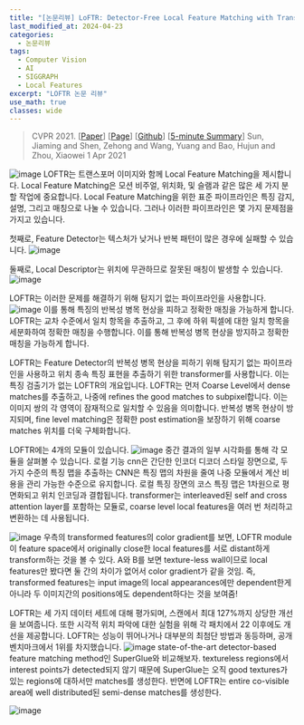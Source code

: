 ```yaml
---
title: "[논문리뷰] LoFTR: Detector-Free Local Feature Matching with Transformers"
last_modified_at: 2024-04-23
categories:
  - 논문리뷰
tags:
  - Computer Vision
  - AI
  - SIGGRAPH
  - Local Features
excerpt: "LOFTR 논문 리뷰"
use_math: true
classes: wide
---
```


> CVPR 2021. [[Paper](https://arxiv.org/pdf/2104.00680.pdf)] [[Page](https://zju3dv.github.io/loftr/)] [[Github](https://github.com/zju3dv/LoFTR)] [[5-minute Summary](https://www.youtube.com/watch?v=ep015Dda0T0)]
> Sun, Jiaming and Shen, Zehong and Wang, Yuang and Bao, Hujun and Zhou, Xiaowei
> 1 Apr 2021

![image](https://github.com/sandokim/sandokim.github.io/assets/74639652/845a74d8-7d43-4adb-b329-896c3b1f56ab)
LOFTR는 트랜스포머 이미지와 함께 Local Feature Matching을 제시합니다. 
Local Feature Matching은 모션 비주얼, 위치화, 및 슬램과 같은 많은 세 가지 분할 작업에 중요합니다. 
Local Feature Matching을 위한 표준 파이프라인은 특징 감지, 설명, 그리고 매칭으로 나눌 수 있습니다. 
그러나 이러한 파이프라인은 몇 가지 문제점을 가지고 있습니다. 

첫째로, Feature Detector는 텍스처가 낮거나 반복 패턴이 많은 경우에 실패할 수 있습니다. 
![image](https://github.com/sandokim/sandokim.github.io/assets/74639652/fd0adda7-1685-4699-a612-7fb01d39c53b)

둘째로, Local Descriptor는 위치에 무관하므로 잘못된 매칭이 발생할 수 있습니다.
![image](https://github.com/sandokim/sandokim.github.io/assets/74639652/998ab366-b351-4657-97b5-f9d69547ded6)


LOFTR는 이러한 문제를 해결하기 위해 탐지기 없는 파이프라인을 사용합니다. 
![image](https://github.com/sandokim/sandokim.github.io/assets/74639652/a3b27636-93f4-4887-9a14-1dc7257973a6)
이를 통해 특징의 반복성 병목 현상을 피하고 정확한 매칭을 가능하게 합니다. 
LOFTR는 교차 수준에서 일치 항목을 추출하고, 그 후에 하위 픽셀에 대한 일치 항목을 세분화하여 정확한 매칭을 수행합니다. 
이를 통해 반복성 병목 현상을 방지하고 정확한 매칭을 가능하게 합니다.

LOFTR는 Feature Detector의 반복성 병목 현상을 피하기 위해 탐지기 없는 파이프라인을 사용하고 위치 종속 특징 표현을 추출하기 위한 transformer를 사용합니다. 
이는 특징 검출기가 없는 LOFTR의 개요입니다. 
LOFTR는 먼저 Coarse Level에서 dense matches를 추출하고, 나중에 refines the good matches to subpixel합니다. 
이는 이미지 쌍의 각 영역이 잠재적으로 일치할 수 있음을 의미합니다. 
반복성 병목 현상이 방지되며, fine level matching은 정확한 post estimation을 보장하기 위해 coarse matches 위치를 더욱 구체화합니다.

LOFTR에는 4개의 모듈이 있습니다. 
![image](https://github.com/sandokim/sandokim.github.io/assets/74639652/403b0eab-bf73-4c62-b4f4-70e7356d2a1d)
중간 결과의 일부 시각화를 통해 각 모듈을 살펴볼 수 있습니다. 
로컬 기능 cnn은 간단한 인코더 디코더 스타일 장면으로, 두 가지 수준의 특징 맵을 추출하는 CNN은 특징 맵의 차원을 줄여 나중 모듈에서 계산 비용을 관리 가능한 수준으로 유지합니다. 
로컬 특징 장면의 코스 특징 맵은 1차원으로 평면화되고 위치 인코딩과 결합됩니다. 
transformer는 interleaved된 self and cross attention layer를 포함하는 모듈로, coarse level local features을 여러 번 처리하고 변환하는 데 사용됩니다.

![image](https://github.com/sandokim/sandokim.github.io/assets/74639652/f29ed8ed-38e5-47ad-aa84-095cf71991c0)
우측의 transformed features의 color gradient를 보면, LOFTR module이 feature space에서 originally close한 local features를 서로 distant하게 transform하는 것을 볼 수 있다. A와 B를 보면 texture-less wall이므로 local features만 봤다면 둘 간의 차이가 없어서 color gradient가 같을 것임. 즉, transformed features는 input image의 local appearances에만 dependent한게 아니라 두 이미지간의 positions에도 dependent하다는 것을 보여줌!


LOFTR는 세 가지 데이터 세트에 대해 평가되며, 스캔에서 최대 127%까지 상당한 개선을 보여줍니다. 
또한 시각적 위치 파악에 대한 실험을 위해 각 패치에서 22 이후에도 개선을 제공합니다. 
LOFTR는 성능이 뛰어나거나 대부분의 최첨단 방법과 동등하며, 공개 벤치마크에서 1위를 차지했습니다.
![image](https://github.com/sandokim/sandokim.github.io/assets/74639652/5986c412-93d2-45e4-814b-64fc232cb11d)
state-of-the-art detector-based feature matching method인 SuperGlue와 비교해보자. textureless regions에서 interest points가 detected되지 않기 때문에 SuperGlue는 오직 good textures가 있는 regions에 대하서만 matches를 생성한다. 반면에 LOFTR는 entire co-visible area에 well distributed된 semi-dense matches를 생성한다. 

![image](https://github.com/sandokim/sandokim.github.io/assets/74639652/91f960f5-62f9-453e-9552-5793ab119f78)

